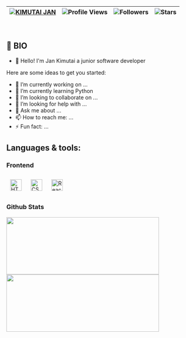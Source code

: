 | [![KIMUTAI JAN](https://img.shields.io/badge/JAN-KIMUTAI-<COLOR>.svg)](https://shields.io/) | ![Profile Views](https://komarev.com/ghpvc/?username=jankimutai&color=green) | ![Followers](https://img.shields.io/github/followers/jankimutai) | ![Stars](https://img.shields.io/github/stars/jankimutai?label=Profile%20Stars&logo=Profile%20stars&logoColor=g) | 
--| --| --| --|

<br>

## 📖 BIO

*  👋 Hello! I'm Jan Kimutai a junior software developer 

Here are some ideas to get you started:

- 🔭 I’m currently working on ...
- 🌱 I’m currently learning Python
- 👯 I’m looking to collaborate on ...
- 🤔 I’m looking for help with ...
- 💬 Ask me about ...
- 📫 How to reach me: ...
- ⚡ Fun fact: ...
## Languages & tools:
  ### Frontend  
  <div>  
  <img style="margin: 10px" src="https://profilinator.rishav.dev/skills-assets/html5-original-wordmark.svg" alt="HTML5" height="30" />  
  <img style="margin: 10px" src="https://profilinator.rishav.dev/skills-assets/css3-original-wordmark.svg" alt="CSS3" height="30" />  
  <img style="margin: 10px" src="https://profilinator.rishav.dev/skills-assets/react-original-wordmark.svg" alt="React" height="30" />  
  </div>

</td>


### Github Stats
<a href="https://github.com/jankimutai/github-readme-stats">
  <img align="center" src="https://github-readme-stats.vercel.app/api?username=jankimutai&show_icons=true&theme=radical" width="400" height ="150" />
</a>

<a href="https://github.com/enockabere/github-readme-stats">
  <img align="center" src="https://github-readme-stats.vercel.app/api/top-langs/?username=jankimutai&layout=compact" width="400" height ="150" />
</a>


